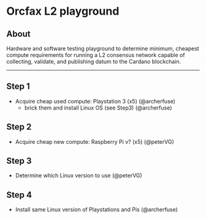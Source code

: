# Orcfax L2 playground

## About
Hardware and software testing playground to determine minimum, cheapest compute requirements for running a L2 consensus network capable of collecting, validate, and publishing datum to the Cardano blockchain.


-----

## Step 1
- Acquire cheap used compute: Playstation 3 (x5) (@archerfuse)
  - brick them and install Linux OS (see Step3) (@archerfuse)

## Step 2
- Acquire cheap new compute: Raspberry Pi v? (x5) (@peterVG)

## Step 3
- Determine which Linux version to use (@peterVG)

## Step 4
- Install same Linux version of Playstations and Pis (@archerfuse)
  
